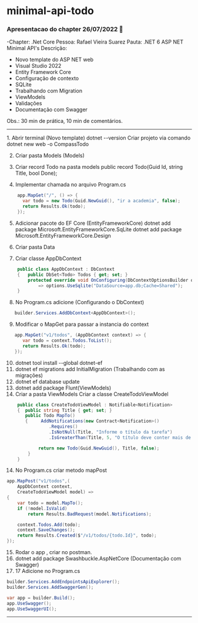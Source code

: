 # minimal-api-todo
### Apresentacao do chapter 26/07/2022 👋
-Chapter: .Net Core
Pessoa: Rafael Vieira Suarez
Pauta: .NET 6 ASP NET Minimal API's
Descrição:
- Novo template do ASP NET web
- Visual Studio 2022
- Entity Framework Core
- Configuração de contexto
- SQLite
- Trabalhando com Migration
- ViewModels
- Validações
- Documentação com Swagger

Obs.: 30 min de prática, 10 min de comentários.
<hr>
1. Abrir terminal (Novo template)
   dotnet --version
   Criar projeto via comando
   dotnet new web -o CompassTodo

2. Criar pasta Models (Models)

3. Criar record Todo na pasta models
   public record Todo(Guid Id, string Title, bool Done);

4. Implementar chamada no arquivo Program.cs
```c#
    app.MapGet("/", () => {
      var todo = new Todo(Guid.NewGuid(), "ir a academia", false);
      return Results.Ok(todo);
    });
 ```
5. Adicionar pacote do EF Core (EntityFrameworkCore)
   dotnet add package Microsoft.EntityFrameworkCore.SqLite
   dotnet add package Microsoft.EntityFrameworkCore.Design
   
6. Criar pasta Data
7. Criar classe AppDbContext
```c#
    public class AppDbContext : DbContext
    {   public DbSet<Todo> Todos { get; set; }
        protected override void OnConfiguring(DbContextOptionsBuilder options)
            => options.UseSqlite("DataSource=app.db;Cache=Shared");
    }
```
8. No Program.cs adicione  (Configurando o DbContext)
```c#
   builder.Services.AddDbContext<AppDbContext>();
```
9. Modificar o MapGet para passar a instancia do context
```c#
   app.MapGet("v1/todos", (AppDbContext context) => {
      var todo = context.Todos.ToList();
      return Results.Ok(todo);
   });
```
10. dotnet tool install --global dotnet-ef 
10. dotnet ef migrations add InitialMigration (Trabalhando com as migrações)
11. dotnet ef database update
12. dotnet add package Flunt(ViewModels)
13. Criar a pasta ViewModels Criar a classe CreateTodoViewModel
```c#
    public class CreateTodoViewModel : Notifiable<Notification>
    {  public string Title { get; set; }
       public Todo MapTo()
	   {     AddNotifications(new Contract<Notification>()
                .Requires()
                .IsNotNull(Title, "Informe o título da tarefa")
                .IsGreaterThan(Title, 5, "O título deve conter mais de 5 caracteres."));

            return new Todo(Guid.NewGuid(), Title, false);
        }
    }
```
14. No Program.cs criar metodo mapPost
```c#
app.MapPost("v1/todos",(
    AppDbContext context,
    CreateTodoViewModel model) =>
{
    var todo = model.MapTo();
    if (!model.IsValid)
        return Results.BadRequest(model.Notifications);

    context.Todos.Add(todo);
    context.SaveChanges();
    return Results.Created($"/v1/todos/{todo.Id}", todo);
});
```
15. Rodar o app , criar no postman.
16. dotnet add package Swashbuckle.AspNetCore (Documentação com Swagger)
17. 17 Adicione no Program.cs
```c#
builder.Services.AddEndpointsApiExplorer();
builder.Services.AddSwaggerGen();

var app = builder.Build();
app.UseSwagger();
app.UseSwaggerUI();
```
<hr>

